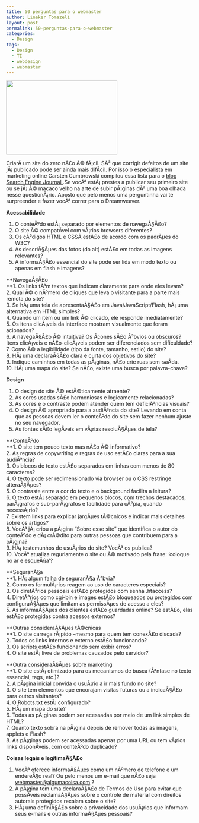 ```yaml
---
title: 50 perguntas para o webmaster
author: Lineker Tomazeli
layout: post
permalink: 50-perguntas-para-o-webmaster
categories:
  - Design
tags:
  - Design
  - TI
  - webdesign
  - webmaster
---
```

[<img class="aligncenter size-medium wp-image-25" src="http://tomazeli.files.wordpress.com/2008/06/502.jpg?w=300" alt="" width="300" height="200" />][1]

CriarÂ um site do zero nÃ£o Ã© fÃ¡cil. SÃ³ que corrigir defeitos de um site jÃ¡ publicado pode ser ainda mais difÃ­cil. Por isso o especialista em marketing online Carsten Cumbrowski compilou essa lista para o <a title="Search Engine Journal" href="http://www.searchenginejournal.com/" target="_blank">blog Search Engine Journal </a>.Se vocÃª estÃ¡ prestes a publicar seu primeiro site ou se jÃ¡ Ã© macaco velho na arte de subir pÃ¡ginas dÃª uma boa olhada nesse questionÃ¡rio. Aposto que pelo menos uma perguntinha vai te surpreender e fazer vocÃª correr para o Dreamweaver.

**Acessabilidade**  
1. O conteÃºdo estÃ¡ separado por elementos de navegaÃ§Ã£o?  
2. O site Ã© compatÃ­vel com vÃ¡rios browsers diferentes?  
3. Os cÃ³digos HTML e CSSÂ estÃ£o de acordo com os padrÃµes do W3C?  
4. As descriÃ§Ãµes das fotos (do alt) estÃ£o em todas as imagens relevantes?  
5. A informaÃ§Ã£o essencial do site pode ser lida em modo texto ou apenas em flash e imagens?

**NavegaÃ§Ã£o  
**1. Os links tÃªm textos que indicam claramente para onde eles levam?  
2. Qual Ã© o nÃºmero de cliques que leva o visitante para a parte mais remota do site?  
3. Se hÃ¡ uma tela de apresentaÃ§Ã£o em Java/JavaScript/Flash, hÃ¡ uma alternativa em HTML simples?  
4. Quando um item ou um link Ã© clicado, ele responde imediatamente?  
5. Os itens clicÃ¡veis da interface mostram visualmente que foram acionados?  
6. A navegaÃ§Ã£o Ã© intuitiva? Os Ã­cones sÃ£o Ã³bvios ou obscuros? Itens clicÃ¡veis e nÃ£o-clicÃ¡veis podem ser diferenciados sem dificuldade?  
7. Como Ã© a legibilidade (tipo da fonte, tamanho, estilo) do site?  
8. HÃ¡ uma declaraÃ§Ã£o clara e curta dos objetivos do site?  
9. Indique caminhos em todas as pÃ¡ginas, nÃ£o crie ruas sem-saÃ­da.  
10. HÃ¡ uma mapa do site? Se nÃ£o, existe uma busca por palavra-chave?

**Design**  
1. O design do site Ã© estÃ©ticamente atraente?  
2. As cores usadas sÃ£o harmoniosas e logicamente relacionadas?  
3. As cores e o contraste podem atender quem tem deficiÃªncias visuais?  
4. O design Ã© apropriado para a audiÃªncia do site? Levando em conta que as pessoas devem ler o conteÃºdo do site sem fazer nenhum ajuste no seu navegador.  
5. As fontes sÃ£o legÃ­veis em vÃ¡rias resoluÃ§Ãµes de tela?

**ConteÃºdo  
**1. O site tem pouco texto mas nÃ£o Ã© informativo?  
2. As regras de copywriting e regras de uso estÃ£o claras para a sua audiÃªncia?  
3. Os blocos de texto estÃ£o separados em linhas com menos de 80 caracteres?  
4. O texto pode ser redimensionado via browser ou o CSS restringe alteraÃ§Ãµes?  
5. O contraste entre a cor do texto e o background facilita a leitura?  
6. O texto estÃ¡ separado em pequenos blocos, com trechos destacados, parÃ¡grafos e sub-parÃ¡grafos e facilidade para cÃ³pia, quando necessÃ¡rio?  
7. Existem links para explicar jargÃµes tÃ©cnicos e indicar mais detalhes sobre os artigos?  
8. VocÃª jÃ¡ criou a pÃ¡gina &#8220;Sobre esse site&#8221; que identifica o autor do conteÃºdo e dÃ¡ crÃ©dito para outras pessoas que contribuem para a pÃ¡gina?  
9. HÃ¡ testemunhos de usuÃ¡rios do site? VocÃª os publica?  
10. VocÃª atualiza regurlamente o site ou Ã© motivado pela frase: &#8216;coloque no ar e esqueÃ§a&#8217;?

**SeguranÃ§a  
**1. HÃ¡ algum falha de seguranÃ§a Ã³bvia?  
2. Como os formulÃ¡rios reagem ao uso de caracteres especiais?  
3. Os diretÃ³rios pessoais estÃ£o protegidos com senha .htaccess?  
4. DiretÃ³rios como cgi-bin e images estÃ£o bloqueados ou protegidos com configuraÃ§Ãµes que limitam as permissÃµes de acesso a eles?  
5. As informaÃ§Ãµes dos clientes estÃ£o guardadas online? Se estÃ£o, elas estÃ£o protegidas contra acessos externos?

**Outras consideraÃ§Ãµes tÃ©cnicas  
**1. O site carrega rÃ¡pido &#8211;mesmo para quem tem conexÃ£o discada?  
2. Todos os links internos e externo estÃ£o funcionando?  
3. Os scripts estÃ£o funcionando sem exibir erros?  
4. O site estÃ¡ livre de problemas causados pelo servidor?

**Outra consideraÃ§Ãµes sobre marketing  
**1. O site estÃ¡ otimizado para os mecanismos de busca (Ãªnfase no texto essencial, tags, etc.)?  
2. A pÃ¡gina inicial convida o usuÃ¡rio a ir mais fundo no site?  
3. O site tem elementos que encorajam visitas futuras ou a indicaÃ§Ã£o para outros visitantes?  
4. O Robots.txt estÃ¡ configurado?  
5. HÃ¡ um mapa do site?  
6. Todas as pÃ¡ginas podem ser acessadas por meio de um link simples de HTML?  
7. Quanto texto sobra na pÃ¡gina depois de remover todas as imagens, applets e Flash?  
8. As pÃ¡ginas podem ser acessadas apenas por uma URL ou tem vÃ¡rios links disponÃ­veis, com conteÃºdo duplicado?

**Coisas legais e legitimaÃ§Ã£o**  
1. VocÃª oferece informaÃ§Ãµes como um nÃºmero de telefone e um endereÃ§o real? Ou pelo menos um e-mail que nÃ£o seja <webmaster@algumacoisa.com> ?  
2. A pÃ¡gina tem uma declaraÃ§Ã£o de Termos de Uso para evitar que possÃ­veis reclamaÃ§Ãµes sobre o controle de material com direitos autorais protegidos recaiam sobre o site?  
3. HÃ¡ uma definiÃ§Ã£o sobre a privacidade dos usuÃ¡rios que informam seus e-mails e outras informaÃ§Ãµes pessoais?

 [1]: http://tomazeli.files.wordpress.com/2008/06/502.jpg
